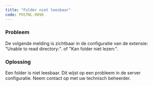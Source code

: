 ```yaml
---
title: "Folder niet leesbaar"
code: POSTNL-0096
---
```


<div class="columnLayout single" data-layout="single">
<div class="cell normal" data-type="normal">
<div class="innerCell">
<p><h3>Probleem</h3></p><p>De volgende melding is zichtbaar in de configuratie van de extensie:<br>"Unable to read directory:". of "Kan folder niet lezen:".</p><p><h3>Oplossing</h3></p><p>Een folder is niet leesbaar. Dit wijst op een probleem in de server configuratie. Neem contact op met uw technisch beheerder.</p></div>
</div>
</div>